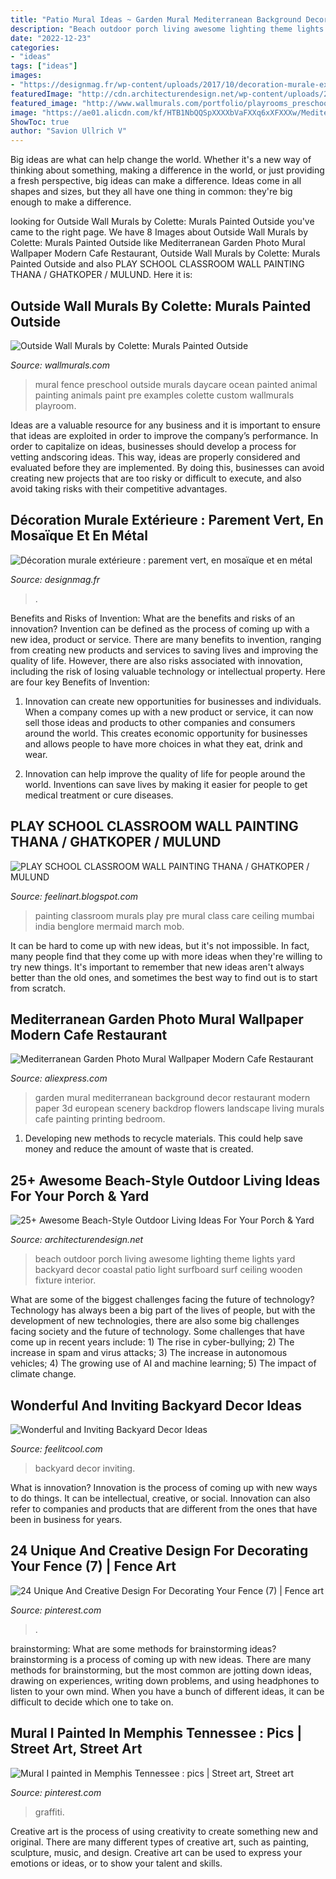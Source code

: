 ```yaml
---
title: "Patio Mural Ideas ~ Garden Mural Mediterranean Background Decor Restaurant Modern Paper 3d European Scenery Backdrop Flowers Landscape Living Murals Cafe Painting Printing Bedroom"
description: "Beach outdoor porch living awesome lighting theme lights yard backyard decor coastal patio light surfboard surf ceiling wooden fixture interior"
date: "2022-12-23"
categories:
- "ideas"
tags: ["ideas"]
images:
- "https://designmag.fr/wp-content/uploads/2017/10/decoration-murale-exterieure-tableau-verdure.jpeg"
featuredImage: "http://cdn.architecturendesign.net/wp-content/uploads/2015/07/AD-Beach-Style-Outdoor-Living-Ideas-05.jpg"
featured_image: "http://www.wallmurals.com/portfolio/playrooms_preschool_full/ocean_animal_wall_mural_on_fence.jpg"
image: "https://ae01.alicdn.com/kf/HTB1NbQQSpXXXXbVaFXXq6xXFXXXw/Mediterranean-Garden-Photo-Mural-Wallpaper-Modern-Cafe-Restaurant-Bedroom-Backdrop-Wall-Home-Decor-3D-Landscape-Wallpaper.jpg"
ShowToc: true
author: "Savion Ullrich V"
---
```



Big ideas are what can help change the world. Whether it's a new way of thinking about something, making a difference in the world, or just providing a fresh perspective, big ideas can make a difference. Ideas come in all shapes and sizes, but they all have one thing in common: they're big enough to make a difference.

	

		
looking for Outside Wall Murals by Colette: Murals Painted Outside you've came to the right page. We have 8 Images about Outside Wall Murals by Colette: Murals Painted Outside like Mediterranean Garden Photo Mural Wallpaper Modern Cafe Restaurant, Outside Wall Murals by Colette: Murals Painted Outside and also PLAY SCHOOL CLASSROOM WALL PAINTING THANA / GHATKOPER / MULUND. Here it is:
		
    
## Outside Wall Murals By Colette: Murals Painted Outside

<img loading=lazy src="http://www.wallmurals.com/portfolio/playrooms_preschool_full/ocean_animal_wall_mural_on_fence.jpg" onerror="this.onerror=null;this.src='https://tse1.mm.bing.net/th?id=OIP.FT3Eeea831PNkq2iBbqYTAHaEi&amp;pid=15.1';" alt="Outside Wall Murals by Colette: Murals Painted Outside">

_Source: wallmurals.com_

>mural fence preschool outside murals daycare ocean painted animal painting animals paint pre examples colette custom wallmurals playroom. 

	

Ideas are a valuable resource for any business and it is important to ensure that ideas are exploited in order to improve the company’s performance. In order to capitalize on ideas, businesses should develop a process for vetting andscoring ideas. This way, ideas are properly considered and evaluated before they are implemented. By doing this, businesses can avoid creating new projects that are too risky or difficult to execute, and also avoid taking risks with their competitive advantages.

    
## Décoration Murale Extérieure : Parement Vert, En Mosaïque Et En Métal

<img loading=lazy src="https://designmag.fr/wp-content/uploads/2017/10/decoration-murale-exterieure-tableau-verdure.jpeg" onerror="this.onerror=null;this.src='https://tse4.mm.bing.net/th?id=OIP.cVlM25h6Pfez6Nb5vEZLxgHaJ3&amp;pid=15.1';" alt="Décoration murale extérieure : parement vert, en mosaïque et en métal">

_Source: designmag.fr_

>. 

	

Benefits and Risks of Invention: What are the benefits and risks of an innovation?
Invention can be defined as the process of coming up with a new idea, product or service. There are many benefits to invention, ranging from creating new products and services to saving lives and improving the quality of life. However, there are also risks associated with innovation, including the risk of losing valuable technology or intellectual property. Here are four key Benefits of Invention: 
1) Innovation can create new opportunities for businesses and individuals. When a company comes up with a new product or service, it can now sell those ideas and products to other companies and consumers around the world. This creates economic opportunity for businesses and allows people to have more choices in what they eat, drink and wear. 

2) Innovation can help improve the quality of life for people around the world. Inventions can save lives by making it easier for people to get medical treatment or cure diseases.

    
## PLAY SCHOOL CLASSROOM WALL PAINTING THANA / GHATKOPER / MULUND

<img loading=lazy src="http://2.bp.blogspot.com/-c9AkC1bZq1w/UVbMiHSr5MI/AAAAAAAADjk/Gj0MTwUlaYM/s1600/feel+in+art+%252831%2529.jpg" onerror="this.onerror=null;this.src='https://tse2.mm.bing.net/th?id=OIP.GrzLM8ykU1Xo5OMzMngW_QHaFj&amp;pid=15.1';" alt="PLAY SCHOOL CLASSROOM WALL PAINTING THANA / GHATKOPER / MULUND">

_Source: feelinart.blogspot.com_

>painting classroom murals play pre mural class care ceiling mumbai india benglore mermaid march mob. 

	

It can be hard to come up with new ideas, but it's not impossible. In fact, many people find that they come up with more ideas when they're willing to try new things. It's important to remember that new ideas aren't always better than the old ones, and sometimes the best way to find out is to start from scratch.

    
## Mediterranean Garden Photo Mural Wallpaper Modern Cafe Restaurant

<img loading=lazy src="https://ae01.alicdn.com/kf/HTB1NbQQSpXXXXbVaFXXq6xXFXXXw/Mediterranean-Garden-Photo-Mural-Wallpaper-Modern-Cafe-Restaurant-Bedroom-Backdrop-Wall-Home-Decor-3D-Landscape-Wallpaper.jpg" onerror="this.onerror=null;this.src='https://tse2.mm.bing.net/th?id=OIP.JqNgRE3hfgsf0rgaPJHpBgHaHa&amp;pid=15.1';" alt="Mediterranean Garden Photo Mural Wallpaper Modern Cafe Restaurant">

_Source: aliexpress.com_

>garden mural mediterranean background decor restaurant modern paper 3d european scenery backdrop flowers landscape living murals cafe painting printing bedroom. 

	

1. Developing new methods to recycle materials. This could help save money and reduce the amount of waste that is created.

    
## 25+ Awesome Beach-Style Outdoor Living Ideas For Your Porch &amp; Yard

<img loading=lazy src="http://cdn.architecturendesign.net/wp-content/uploads/2015/07/AD-Beach-Style-Outdoor-Living-Ideas-05.jpg" onerror="this.onerror=null;this.src='https://tse3.mm.bing.net/th?id=OIP._nZECffRBr-qtQA3DIzbrQHaJ4&amp;pid=15.1';" alt="25+ Awesome Beach-Style Outdoor Living Ideas For Your Porch &amp; Yard">

_Source: architecturendesign.net_

>beach outdoor porch living awesome lighting theme lights yard backyard decor coastal patio light surfboard surf ceiling wooden fixture interior. 

	

What are some of the biggest challenges facing the future of technology?
Technology has always been a big part of the lives of people, but with the development of new technologies, there are also some big challenges facing society and the future of technology. Some challenges that have come up in recent years include: 1) The rise in cyber-bullying; 2) The increase in spam and virus attacks; 3) The increase in autonomous vehicles; 4) The growing use of AI and machine learning; 5) The impact of climate change.

    
## Wonderful And Inviting Backyard Decor Ideas

<img loading=lazy src="http://feelitcool.com/wp-content/uploads/2016/09/inviting-backyard-ideas.jpg" onerror="this.onerror=null;this.src='https://tse1.mm.bing.net/th?id=OIP.A6AHwIqZZnsJ-I5Yn8MbQQHaD3&amp;pid=15.1';" alt="Wonderful and Inviting Backyard Decor Ideas">

_Source: feelitcool.com_

>backyard decor inviting. 

	

What is innovation?
Innovation is the process of coming up with new ways to do things. It can be intellectual, creative, or social. Innovation can also refer to companies and products that are different from the ones that have been in business for years.

    
## 24 Unique And Creative Design For Decorating Your Fence (7) | Fence Art

<img loading=lazy src="https://i.pinimg.com/736x/14/86/fe/1486feae99fa312fc7fb6eb6fcfbc02e.jpg" onerror="this.onerror=null;this.src='https://tse2.mm.bing.net/th?id=OIP.ZzplJQU_KeoI6XkHiPjgzgHaFg&amp;pid=15.1';" alt="24 Unique And Creative Design For Decorating Your Fence (7) | Fence art">

_Source: pinterest.com_

>. 

	

brainstorming: What are some methods for brainstorming ideas?
brainstorming is a process of coming up with new ideas. There are many methods for brainstorming, but the most common are jotting down ideas, drawing on experiences, writing down problems, and using headphones to listen to your own mind. When you have a bunch of different ideas, it can be difficult to decide which one to take on.

    
## Mural I Painted In Memphis Tennessee : Pics | Street Art, Street Art

<img loading=lazy src="https://i.pinimg.com/736x/d9/8e/bb/d98ebb4aa3b745211bc6f27dc61c2736.jpg" onerror="this.onerror=null;this.src='https://tse3.mm.bing.net/th?id=OIP.dE_EwxVANyNnNsHwAm5m5wHaJ3&amp;pid=15.1';" alt="Mural I painted in Memphis Tennessee : pics | Street art, Street art">

_Source: pinterest.com_

>graffiti. 

	

Creative art is the process of using creativity to create something new and original. There are many different types of creative art, such as painting, sculpture, music, and design. Creative art can be used to express your emotions or ideas, or to show your talent and skills.


